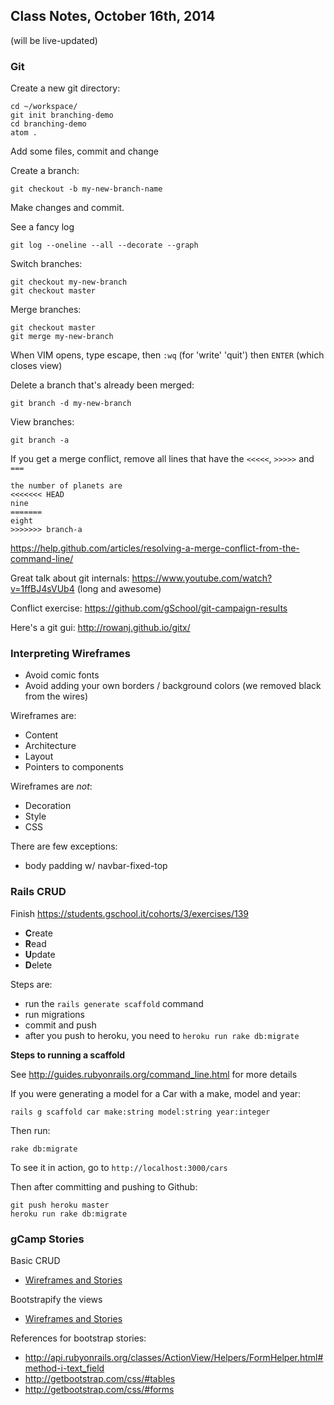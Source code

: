 ## Class Notes, October 16th, 2014

(will be live-updated)

### Git

Create a new git directory:

```
cd ~/workspace/
git init branching-demo
cd branching-demo
atom .
```

Add some files, commit and change

Create a branch:

```
git checkout -b my-new-branch-name
```

Make changes and commit.

See a fancy log

```
git log --oneline --all --decorate --graph
```

Switch branches:

```
git checkout my-new-branch
git checkout master
```

Merge branches:

```
git checkout master
git merge my-new-branch
```

When VIM opens, type escape, then `:wq` (for 'write' 'quit') then `ENTER` (which closes view)

Delete a branch that's already been merged:

```
git branch -d my-new-branch
```

View branches:

```
git branch -a
```

If you get a merge conflict, remove all lines that have the `<<<<<`, `>>>>>` and `===`

```
the number of planets are
<<<<<<< HEAD
nine
=======
eight
>>>>>>> branch-a
```

https://help.github.com/articles/resolving-a-merge-conflict-from-the-command-line/

Great talk about git internals: https://www.youtube.com/watch?v=1ffBJ4sVUb4 (long and awesome)

Conflict exercise: https://github.com/gSchool/git-campaign-results

Here's a git gui: http://rowanj.github.io/gitx/

### Interpreting Wireframes

* Avoid comic fonts
* Avoid adding your own borders / background colors (we removed black from the wires)

Wireframes are:

* Content
* Architecture
* Layout
* Pointers to components

Wireframes are _not_:

* Decoration
* Style
* CSS

There are few exceptions:

* body padding w/ navbar-fixed-top

### Rails CRUD

Finish https://students.gschool.it/cohorts/3/exercises/139

- **C**reate
- **R**ead
- **U**pdate
- **D**elete

Steps are:

* run the `rails generate scaffold` command
* run migrations
* commit and push
* after you push to heroku, you need to `heroku run rake db:migrate`

**Steps to running a scaffold**

See http://guides.rubyonrails.org/command_line.html for more details

If you were generating a model for a Car with a make, model and year:

```
rails g scaffold car make:string model:string year:integer
```

Then run:

```
rake db:migrate
```

To see it in action, go to `http://localhost:3000/cars`

Then after committing and pushing to Github:

```
git push heroku master
heroku run rake db:migrate
```

### gCamp Stories

Basic CRUD

* [Wireframes and Stories](https://github.com/gSchool/boulder-g4-assets/tree/master/gCamp/0060-task-with-scaffold)


Bootstrapify the views

* [Wireframes and Stories](https://github.com/gSchool/boulder-g4-assets/tree/master/gCamp/0070-twitter-bootstrap-tasks)


References for bootstrap stories:

* http://api.rubyonrails.org/classes/ActionView/Helpers/FormHelper.html#method-i-text_field
* http://getbootstrap.com/css/#tables
* http://getbootstrap.com/css/#forms
